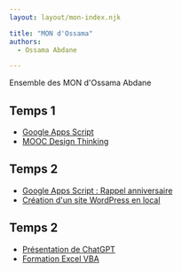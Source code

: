 ```yaml
---
layout: layout/mon-index.njk

title: "MON d'Ossama"
authors:
  - Ossama Abdane

---
```

<!-- début résumé -->
Ensemble des MON d'Ossama Abdane
<!-- fin résumé -->

## Temps 1

- [Google Apps Script](./temps-1.1/)
- [MOOC Design Thinking](./temps-1.2/)

## Temps 2

- [Google Apps Script : Rappel anniversaire](./temps-2.1/)
- [Création d'un site WordPress en local](./temps-2.2/)

## Temps 2

- [Présentation de ChatGPT](./temps-3.1/)
- [Formation Excel VBA](./temps-3.2/)